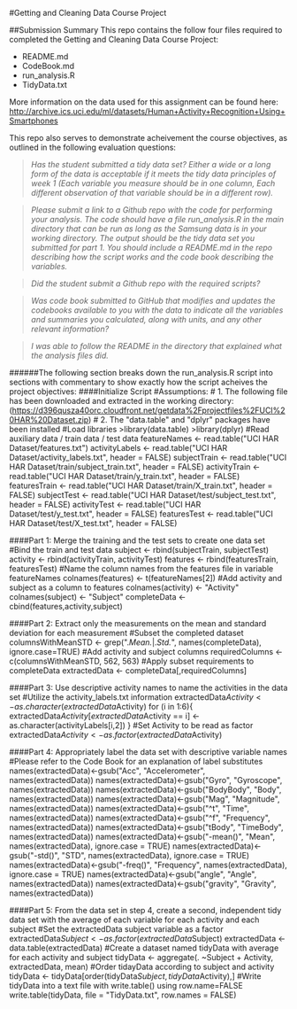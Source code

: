 #Getting and Cleaning Data Course Project

##Submission Summary
This repo contains the follow four files required to completed the Getting and Cleaning Data Course Project:
- README.md
- CodeBook.md
- run_analysis.R
- TidyData.txt


More information on the data used for this assignment can be found here: http://archive.ics.uci.edu/ml/datasets/Human+Activity+Recognition+Using+Smartphones


This repo also serves to demonstrate acheivement the course objectives, as outlined in the following evaluation questions:


>*Has the student submitted a tidy data set? Either a wide or a long form of the data is acceptable if it meets the tidy data principles of week 1 (Each variable you measure should be in one column, Each different observation of that variable should be in a different row).*

>*Please submit a link to a Github repo with the code for performing your analysis. The code should have a file run_analysis.R in the main directory that can be run as long as the Samsung data is in your working directory. The output should be the tidy data set you submitted for part 1. You should include a README.md in the repo describing how the script works and the code book describing the variables.*

>*Did the student submit a Github repo with the required scripts?*

>*Was code book submitted to GitHub that modifies and updates the codebooks available to you with the data to indicate all the variables and summaries you calculated, along with units, and any other relevant information?*

>*I was able to follow the README in the directory that explained what the analysis files did.*


######The following section breaks down the run_analysis.R script into sections with commentary to show exactly how the script acheives the project objectives:
####Initialize Script
	#Assumptions:
    #	1. The following file has been downloaded and extracted in the working directory:
    (https://d396qusza40orc.cloudfront.net/getdata%2Fprojectfiles%2FUCI%20HAR%20Dataset.zip)
    #	2. The "data.table" and "dplyr" packages have been installed
    #Load libraries
      >library(data.table)
      >library(dplyr)
    #Read auxiliary data / train data / test data
      featureNames <- read.table("UCI HAR Dataset/features.txt")
      activityLabels <- read.table("UCI HAR Dataset/activity_labels.txt", header = FALSE)
      subjectTrain <- read.table("UCI HAR Dataset/train/subject_train.txt", header = FALSE)
      activityTrain <- read.table("UCI HAR Dataset/train/y_train.txt", header = FALSE)
      featuresTrain <- read.table("UCI HAR Dataset/train/X_train.txt", header = FALSE)
      subjectTest <- read.table("UCI HAR Dataset/test/subject_test.txt", header = FALSE)
      activityTest <- read.table("UCI HAR Dataset/test/y_test.txt", header = FALSE)
      featuresTest <- read.table("UCI HAR Dataset/test/X_test.txt", header = FALSE)

####Part 1: Merge the training and the test sets to create one data set
	#Bind the train and test data
		subject <- rbind(subjectTrain, subjectTest)
		activity <- rbind(activityTrain, activityTest)
		features <- rbind(featuresTrain, featuresTest)
	#Name the column names from the features file in variable featureNames
		colnames(features) <- t(featureNames[2])
	#Add activity and subject as a column to features
		colnames(activity) <- "Activity"
		colnames(subject) <- "Subject"
		completeData <- cbind(features,activity,subject)


####Part 2: Extract only the measurements on the mean and standard deviation for each measurement
	#Subset the completed dataset
		columnsWithMeanSTD <- grep(".*Mean.*|.*Std.*", names(completeData), ignore.case=TRUE)
	#Add activity and subject columns
		requiredColumns <- c(columnsWithMeanSTD, 562, 563)
	#Apply subset requirements to completeData
		extractedData <- completeData[,requiredColumns]


####Part 3: Use descriptive activity names to name the activities in the data set
	#Utilize the activity_labels.txt information
		extractedData$Activity <- as.character(extractedData$Activity)
		for (i in 1:6){
		  extractedData$Activity[extractedData$Activity == i] <- as.character(activityLabels[i,2])
		}
	#Set Activity to be read as factor
		extractedData$Activity <- as.factor(extractedData$Activity)


####Part 4: Appropriately label the data set with descriptive variable names 
	#Please refer to the Code Book for an explanation of label substitutes
		names(extractedData)<-gsub("Acc", "Accelerometer", names(extractedData))
		names(extractedData)<-gsub("Gyro", "Gyroscope", names(extractedData))
		names(extractedData)<-gsub("BodyBody", "Body", names(extractedData))
		names(extractedData)<-gsub("Mag", "Magnitude", names(extractedData))
		names(extractedData)<-gsub("^t", "Time", names(extractedData))
		names(extractedData)<-gsub("^f", "Frequency", names(extractedData))
		names(extractedData)<-gsub("tBody", "TimeBody", names(extractedData))
		names(extractedData)<-gsub("-mean()", "Mean", names(extractedData), ignore.case = TRUE)
		names(extractedData)<-gsub("-std()", "STD", names(extractedData), ignore.case = TRUE)
		names(extractedData)<-gsub("-freq()", "Frequency", names(extractedData), ignore.case = TRUE)
		names(extractedData)<-gsub("angle", "Angle", names(extractedData))
		names(extractedData)<-gsub("gravity", "Gravity", names(extractedData))
		

####Part 5: From the data set in step 4, create a second, independent tidy data set with the average of each variable for each activity and each subject
	#Set the extractedData subject variable as a factor
		extractedData$Subject <- as.factor(extractedData$Subject)
		extractedData <- data.table(extractedData)
	#Create a dataset named tidyData with average for each activity and subject
		tidyData <- aggregate(. ~Subject + Activity, extractedData, mean)
	#Order tidayData according to subject and activity
		tidyData <- tidyData[order(tidyData$Subject,tidyData$Activity),]
	#Write tidyData into a text file with write.table() using row.name=FALSE
		write.table(tidyData, file = "TidyData.txt", row.names = FALSE)
